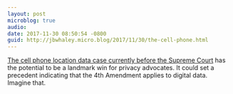 ```yaml
---
layout: post
microblog: true
audio: 
date: 2017-11-30 08:50:54 -0800
guid: http://jbwhaley.micro.blog/2017/11/30/the-cell-phone.html
---
```

[The cell phone location data case currently before the Supreme Court](https://arstechnica.com/tech-policy/2017/11/justices-hear-case-that-could-reshape-location-privacy-in-the-cellular-age/) has the potential to be a landmark win for privacy advocates. It could set a precedent indicating that the 4th Amendment applies to digital data. Imagine that.
